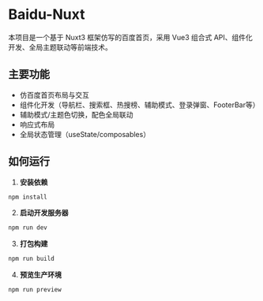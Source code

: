 # Baidu-Nuxt

本项目是一个基于 Nuxt3 框架仿写的百度首页，采用 Vue3 组合式 API、组件化开发、全局主题联动等前端技术。

## 主要功能
- 仿百度首页布局与交互
- 组件化开发（导航栏、搜索框、热搜榜、辅助模式、登录弹窗、FooterBar等）
- 辅助模式/主题色切换，配色全局联动
- 响应式布局
- 全局状态管理（useState/composables）



## 如何运行

1. **安装依赖**

```bash
npm install
```

2. **启动开发服务器**

```bash
npm run dev
```

3. **打包构建**

```bash
npm run build
```

4. **预览生产环境**

```bash
npm run preview
```
